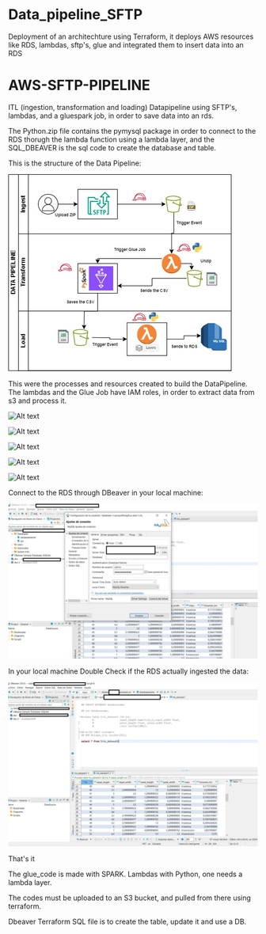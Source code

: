 # Data_pipeline_SFTP
Deployment of an architechture using Terraform, it deploys AWS resources like RDS, lambdas, sftp's, glue and integrated them to insert data into an RDS


# AWS-SFTP-PIPELINE

ITL (ingestion, transformation and loading) Datapipeline using SFTP's, lambdas, and a gluespark job, in order to save data into an rds.

The Python.zip file contains the pymysql package in order to connect to the RDS thorugh the lambda function using a lambda layer, and the SQL_DBEAVER is the sql code to create the database and table.

This is the structure of the Data Pipeline:

![Alt text](screenshot/sftp-pipeline.jpg)

This were the processes and resources created to build the DataPipeline.
The lambdas and the Glue Job have IAM roles, in order to extract data from s3 and process it.

![Alt text](screenshot/s3.JPG)

![Alt text](screenshot/lambda.JPG)

![Alt text](screenshot/lambda2.JPG)

![Alt text](screenshot/glue.JPG)

![Alt text](screenshot/rds.JPG)

Connect to the RDS through DBeaver in your local machine:

![Alt text](screenshot/1.jpeg)

In your local machine Double Check if the RDS actually ingested the data:

![Alt text](screenshot/2.jpeg)

That's it


The glue_code is made with SPARK.
Lambdas with Python, one needs a lambda layer.

The codes must be uploaded to an S3 bucket, and pulled from there using terraform.

Dbeaver Terraform SQL file is to create the table, update it and use a DB. 
